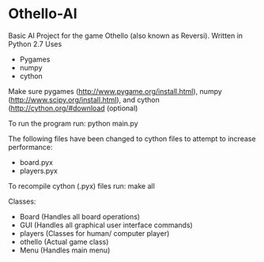 Othello-AI
==========

Basic AI Project for the game Othello (also known as Reversi).
Written in Python 2.7
Uses 
* Pygames
* numpy
* cython

Make sure pygames (http://www.pygame.org/install.html), numpy (http://www.scipy.org/install.html), and cython (http://cython.org/#download (optional)

To run the program run:
    python main.py


The following files have been changed to cython files to attempt to increase performance:
* board.pyx
* players.pyx

To recompile cython (.pyx) files run:
    make all

Classes:
* Board (Handles all board operations)
* GUI (Handles all graphical user interface commands)
* players (Classes for human/ computer player)
* othello (Actual game class)
* Menu (Handles main menu)

